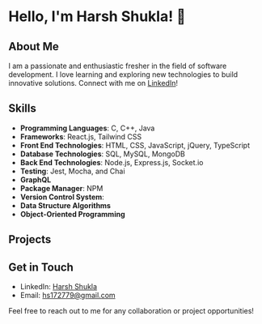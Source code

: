 # Hello, I'm Harsh Shukla! 👋

## About Me

I am a passionate and enthusiastic fresher in the field of software development. I love learning and exploring new technologies to build innovative solutions. Connect with me on [LinkedIn](https://www.linkedin.com/in/harsh-shukla-77b887249/)!

## Skills

- **Programming Languages**: C, C++, Java
- **Frameworks**: React.js, Tailwind CSS
- **Front End Technologies**: HTML, CSS, JavaScript, jQuery, TypeScript
- **Database Technologies**: SQL, MySQL, MongoDB
- **Back End Technologies**: Node.js, Express.js, Socket.io
- **Testing**: Jest, Mocha, and Chai
- **GraphQL**
- **Package Manager**: NPM
- **Version Control System**: 
- **Data Structure Algorithms**
- **Object-Oriented Programming**

## Projects



## Get in Touch

- LinkedIn: [Harsh Shukla](https://www.linkedin.com/in/harsh-shukla-77b887249/)
- Email: hs172779@gmail.com

Feel free to reach out to me for any collaboration or project opportunities!
